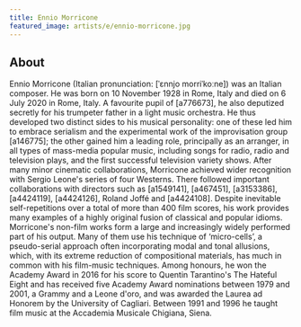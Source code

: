 ```yaml
---
title: Ennio Morricone
featured_image: artists/e/ennio-morricone.jpg
---
```

## About

Ennio Morricone (Italian pronunciation: [ˈɛnnjo morriˈkoːne]) was an Italian composer. He was born on 10 November 1928 in Rome, Italy and died on 6 July 2020 in Rome, Italy. A favourite pupil of [a776673], he also deputized secretly for his trumpeter father in a light music orchestra. He thus developed two distinct sides to his musical personality: one of these led him to embrace serialism and the experimental work of the improvisation group [a146775]; the other gained him a leading role, principally as an arranger, in all types of mass-media popular music, including songs for radio, radio and television plays, and the first successful television variety shows.
After many minor cinematic collaborations, Morricone achieved wider recognition with Sergio Leone's series of four Westerns. There followed important collaborations with directors such as [a1549141], [a467451], [a3153386], [a4424119], [a4424126], Roland Joffé and [a4424108]. Despite inevitable self-repetitions over a total of more than 400 film scores, his work provides many examples of a highly original fusion of classical and popular idioms.
Morricone's non-film works form a large and increasingly widely performed part of his output. Many of them use his technique of ‘micro-cells’, a pseudo-serial approach often incorporating modal and tonal allusions, which, with its extreme reduction of compositional materials, has much in common with his film-music techniques.
Among honours, he won the Academy Award in 2016 for his score to Quentin Tarantino's The Hateful Eight and has received five Academy Award nominations between 1979 and 2001, a Grammy and a Leone d'oro, and was awarded the Laurea ad Honorem by the University of Cagliari. Between 1991 and 1996 he taught film music at the Accademia Musicale Chigiana, Siena.
